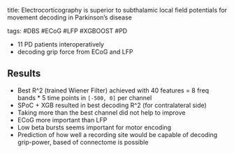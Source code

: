 title: Electrocorticography is superior to subthalamic local field potentials for movement decoding in Parkinson’s disease

tags: #DBS #ECoG #LFP #XGBOOST #PD

- 11 PD patients interoperatively
- decoding grip force from ECoG and LFP

## Results
- Best R^2 (trained Wiener Filter) achieved with 40 features = 8 freq bands * 5 time points in `[-500, 0]` per channel
- SPoC + XGB resulted in best decoding R^2 (for contralateral side)
- Taking more than the best channel did not help to improve
- ECoG more important than LFP
- Low beta bursts seems important for motor encoding
- Prediction of how well a recording site would be capable of decoding grip-power, based of connectome is possible
